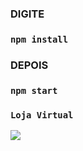 ### DIGITE 
### `npm install`
### DEPOIS
### `npm start`

### `Loja Virtual`

<img src="https://firebasestorage.googleapis.com/v0/b/petcom-7f2bc.appspot.com/o/casa.PNG?alt=media&token=2fef60d3-33ad-4fe1-805d-8678ffe7f8a8">
